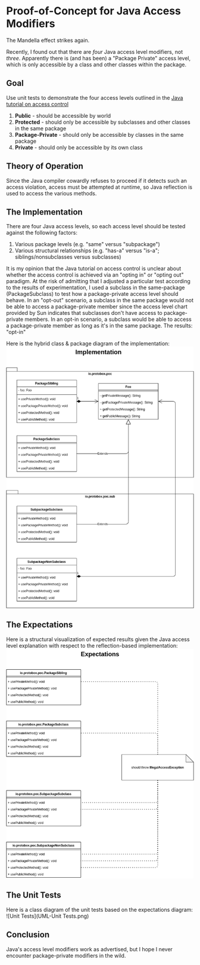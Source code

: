 # Proof-of-Concept for Java Access Modifiers

The Mandella effect strikes again. 

Recently, I found out that there are *four* Java access level modifiers, not 
*three*. Apparently there is (and has been) a "Package Private" access level,
which is only accessible by a class and other classes within the package. 

## Goal
Use unit tests to demonstrate the four access levels outlined in the 
[Java tutorial on access control][1]
1. **Public** - should be accessible by world
2. **Protected** - should only be accessible by subclasses and other classes 
in the same package
3. **Package-Private** - should only be accessible by classes in the same 
package
4. **Private** - should only be accessible by its own class

## Theory of Operation
Since the Java compiler cowardly refuses to proceed if it detects such an 
access violation, access must be attempted at runtime, so Java reflection is
used to access the various methods.

## The Implementation
There are four Java access levels, so each access level should be tested 
against the following factors:
1. Various package levels (e.g. "same" versus "subpackage")
2. Various structural relationships (e.g. "has-a" versus "is-a"; 
siblings/nonsubclasses versus subclasses)

It is my opinion that the Java tutorial on access control is unclear about 
whether the access control is achieved via an "opting in" or "opting out" 
paradigm. At the risk of admitting that I adjusted a particular test according 
to the results of experimentation, I used a subclass in the same-package 
(PackageSubclass) to test how a package-private access level should behave. 
In an "opt-out" scenario, a subclass in the same package would not be able to 
access a package-private member since the access level chart provided by Sun 
indicates that subclasses don't have access to package-private members. In an 
opt-in scenario, a subclass would be able to access a package-private member 
as long as it's in the same package. The results: "opt-in" 

Here is the hybrid class & package diagram of the implementation:
![Implementation](UML-Implementation.png)

## The Expectations

Here is a structural visualization of expected results given the Java access 
level explanation with respect to the reflection-based implementation:
![Expectations](UML-Expectations.png)

## The Unit Tests
Here is a class diagram of the unit tests based on the expectations diagram:
![Unit Tests](UML-Unit Tests.png)

## Conclusion
Java's access level modifiers work as advertised, but I hope I never encounter 
package-private modifiers in the wild.

[1]: https://docs.oracle.com/javase/tutorial/java/javaOO/accesscontrol.html "Controlling Access to Members of a Class"
